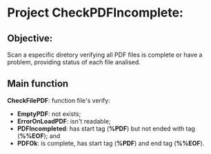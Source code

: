 # Project CheckPDFIncomplete:

## Objective:

Scan a especific diretory verifying all PDF files is complete or have a problem, providing status of each file analised.

## Main function

**CheckFilePDF**: function file's verify:

- **EmptyPDF**: not exists;
- **ErrorOnLoadPDF**: isn't readable;
- **PDFIncompleted**: has start tag (**%PDF**) but not ended with tag (**%%EOF**); and
- **PDFOk**: is complete, has start tag (**%PDF**) and end tag (**%%EOF**).
